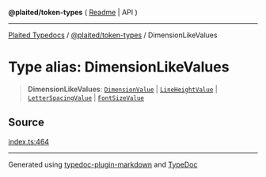 **@plaited/token-types** ( [Readme](../README.md) \| API )

***

[Plaited Typedocs](../../../modules.md) / [@plaited/token-types](../modules.md) / DimensionLikeValues

# Type alias: DimensionLikeValues

> **DimensionLikeValues**: [`DimensionValue`](DimensionValue.md) \| [`LineHeightValue`](LineHeightValue.md) \| [`LetterSpacingValue`](LetterSpacingValue.md) \| [`FontSizeValue`](FontSizeValue.md)

## Source

[index.ts:464](https://github.com/plaited/plaited/blob/b151218/libs/token-types/src/index.ts#L464)

***

Generated using [typedoc-plugin-markdown](https://www.npmjs.com/package/typedoc-plugin-markdown) and [TypeDoc](https://typedoc.org/)
